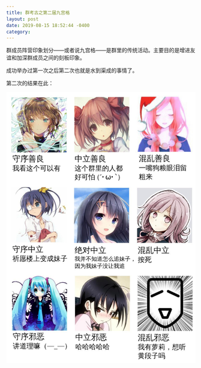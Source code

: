 ```yaml
---
title: 群考古之第二届九宫格
layout: post
date: 2019-08-15 18:52:44 -0400
category: 
---
```


群成员阵营印象划分——或者说九宫格——是群里的传统活动。主要目的是增进友谊和加深群成员之间的刻板印象。

成功举办过第一次之后第二次也就是水到渠成的事情了。

第二次的结果在此：

![](/content/images/alignment-2.jpg)

